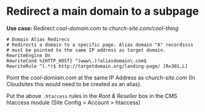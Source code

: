 # Redirect a main domain to a subpage

**Use case:** Redirect _cool-domain.com_ to _church-site.com/cool-thing_

```ApacheConf
# Domain Alias Redirecs
# Redirects a domain to a specific page. Alias domain "A" recordssss
# must be pointed to the same IP address as target domain.
RewriteEngine On
RewriteCond %{HTTP_HOST} ^(www\.)?aliasdomain\.com$
RewriteRule ^(.*)$ http://targetdomain.org/landing-page/ [R=301,L]
```
Point the _cool-domiain.com_ at the same IP Address as _church-site.com_ (In Cloudsites this would need to be created as an alias).

Put the above `.htaccess` rules in the _Root & Reseller_ box in the CMS htaccess module (Site Config > Account > htaccess)
